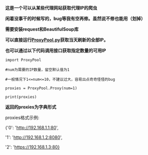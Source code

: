 **这是一个可以从某些代理网站获取代理IP的爬虫**

**闲着没事干的时候写的，bug等我有空再修。虽然说不修也能用（划掉）**

**需要安装request和BeautifulSoup库**

**可以直接运行[ProxyPool.py](https://github.com/BX-NL/ProxyPool/blob/main/ProxyPool.py)获取当天刷新的全部IP。**

**也可以通过以下代码调用接口获取指定数量的可用IP**

    import ProxyPool
        
    #num为需要的IP数量，留空默认值为1

    #一般情况下1<=num<=10，不建议过大，容易出点奇奇怪怪的bug
        
    proxies = ProxyPool.Proxy(num=1)

    print(proxies)


**返回的proxies为字典形式**

proxies格式示例:

{'0': 'http://192.168.1.1:80',

 '1': 'http://192.168.1.2:8080',
 
 '2': 'https://192.168.1.3:80}

